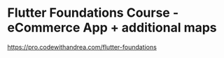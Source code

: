 # Flutter Foundations Course - eCommerce App + additional maps

https://pro.codewithandrea.com/flutter-foundations